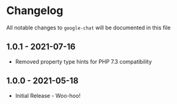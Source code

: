 # Changelog

All notable changes to `google-chat` will be documented in this file

## 1.0.1 - 2021-07-16
- Removed property type hints for PHP 7.3 compatibility

## 1.0.0 - 2021-05-18

- Initial Release - Woo-hoo!
